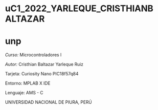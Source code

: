 # uC1_2022_YARLEQUE_CRISTHIANBALTAZAR
# unp

*Curso:* Microcontroladores I

*Autor:* Cristhian Baltazar Yarleque Ruiz

Tarjeta: Curiosity Nano PIC18f57q84

Entorno: MPLAB X IDE

Lenguaje: AMS - C



UNIVERSIDAD NACIONAL DE PIURA, PERÚ